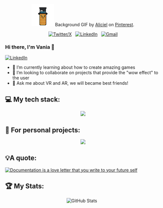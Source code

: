 <div align="center">

[![Hello World, I'm Vania!](assets/missVaffer3.png)](https://github.com/vaffer94)
Background GIF by [Aliciel](https://www.pinterest.com/pin/5277724550564022/) on [Pinterest](https://www.pinterest.com/).

[![Twitter/X](https://skillicons.dev/icons?i=twitter)](https://twitter.com/kshyun28) &nbsp;
[![LinkedIn](https://skillicons.dev/icons?i=linkedin)](https://www.linkedin.com/in/jaspergabriel/) &nbsp;
[![Gmail](https://skillicons.dev/icons?i=gmail)](mailto:jasper.d.gabriel@gmail.com?subject=Hello%20Jasper,%20From%20Github)

</div>

### Hi there, I'm Vania 👋
[![LinkedIn](https://skillicons.dev/icons?i=linkedin)](www.linkedin.com/in/vania-ferrari) &nbsp;

- 🔭 I’m currently learning about how to create amazing games
- 👯 I’m looking to collaborate on projects that provide the "wow effect" to the user
- 💬 Ask me about VR and AR, we will became best friends!

## 💻 My tech stack:
<p align="center">
  <a href="https://skillicons.dev">
    <img src="https://skillicons.dev/icons?i=git,c,androidstudio,kotlin,matlab,react" />
  </a>
</p>

## 👾 For personal projects:
<p align="center">
  <a href="https://skillicons.dev">
    <img src="https://skillicons.dev/icons?i=arduino,bash,cs,css,js,figma,opencv,py,unity" />
  </a>
</p>

## 💡A quote:
[![Documentation is a love letter that you write to your future self](https://quotes-github-readme.vercel.app/api?type=horizontal&theme=dark&theme=dracula)](https://github.com/piyushsuthar/github-readme-quotes)

## 🏆 My Stats:

<p align="center">
    <img height=175 alt="GitHub Stats" src="https://github-readme-stats.vercel.app/api?username=vaffer94&show_icons=true&count_private=true&theme=dark" />&nbsp;&nbsp;
</p>

<!--
**vaffer94/vaffer94** is a ✨ _special_ ✨ repository because its `README.md` (this file) appears on your GitHub profile.

Here are some ideas to get you started:

- 🔭 I’m currently working on ...
- 🌱 I’m currently learning ...
- 👯 I’m looking to collaborate on ...
- 🤔 I’m looking for help with ...
- 💬 Ask me about ...
- 📫 How to reach me: ...
- 😄 Pronouns: ...
- ⚡ Fun fact: ...
-->
